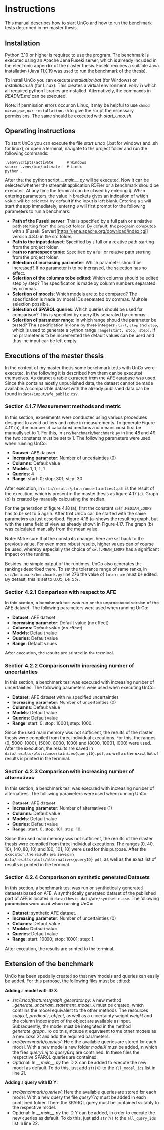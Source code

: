 # Instructions

This manual describes how to start UnCo and how to run the benchmark tests described in my master thesis.

## Installation

Python 3.10 or higher is required to use the program. The benchmark is executed using an Apache Jena Fuseki server, which is already included in the electronic appendix of the master thesis. Fuseki requires a suitable Java installation (Java 11.0.19 was used to run the benchmark of the thesis).

To install UnCo you can execute *installation.bat* (for Windows) or *installation.sh* (for Linux). This creates a virtual environment *.venv* in which all required python libraries are installed. Alternatively, the commands in *README.md* can be executed.

Note: If permission errors occur on Linux, it may be helpful to use `chmod u=rwx,g=r,o=r installation.sh` to give the script the necessary permissions. The same should be executed with *start_unco.sh*.

## Operating instructions

To start UnCo you can execute the file *start_unco* (.bat for windows and .sh for linux), or open a terminal, navigate to the project folder and run the following commands:
```shell
.venv\Scripts\activate      # Windows
source .venv/bin/activate   # Linux
python .
```

After that the python script *\_\_main\_\_.py* will be executed.
Now it can be selected whether the streamlit application RDFier or a benchmark should be executed.
At any time the terminal can be closed by entering `Q`.
When entering parameters, the value in brackets gives an indication of which value will be selected by default if the input is left blank.
Entering a `1` will start the app immediately, entering `0` will first prompt for the following parameters to run a benchmark:

 * **Path of the Fuseki server**: This is specified by a full path or a relative path starting from the project folder. By default, the program computes with a (Fuseki Server)[https://jena.apache.org/download/index.cgi] version 4.8.0 in the src folder.
 * **Path to the input dataset**: Specified by a full or a relative path starting from the project folder.
 * **Path to namespace table**: Specified by a full or relative path starting from the project folder.
 * **Selection of increasing parameter**: Which parameter should be increased? If no parameter is to be increased, the selection has no effect.
 * **Selection of the columns to be edited**: Which columns should be edited step by step? The specification is made by column numbers separated by commas.
 * **Selection of models**: Which models are to be compared? The specification is made by model IDs separated by commas. Multiple selection possible.
 * **Selection of SPARQL queries**: Which queries should be used for comparison? This is specified by query IDs separated by commas.
 * **Selection of parameter range**: In which range should the parameter be tested? The specification is done by three integers `start`, `stop` and `step`, which is used to generate a python range `range(start, stop, step)`. If no parameter is to be incremented the default values can be used and thus the input can be left empty.

## Executions of the master thesis
In the context of my master thesis some benchmark tests with UnCo were executed. In the following it is described how them can be executed themselves.
As dataset a table extracted from the AFE database was used. Since this contains mostly unpublished data, the dataset cannot be made available. A comparable dataset with the already published data can be found in `data/input/afe_public.csv`.

### Section 4.1.7 Measurement methods and metric
In this section, experiments were conducted using various procedures designed to avoid outliers and noise in measurements.
To generate Figure 4.17 (a), the number of calculated medians and means must first be manually set to 1.
For this, in `src/benchmark/benchmark.py` in line 48 and 49 the two constants must be set to 1.
The following parameters were used when running UnCo:
 * **Dataset**: AFE dataset
 * **Increasing parameter**: Number of uncertainties (0)
 * **Columns**: Default value
 * **Models**: 1, 1, 1, 1
 * **Queries**: 4
 * **Range**: start: 0; stop: 301; step: 30

After execution, in `data/results/plots/uncertainties4.pdf` is the result of the execution, which is present in the master thesis as figure 4.17 (a). Graph (b) is created by manually calculating the median.

For the generation of figure 4.18 (a), first the constant `self.MEDIAN_LOOPS` has to be set to 5 again. After that UnCo can be started with the same parameters as just described.
Figure 4.18 (a) shows the resulting graph, but with the same field of view as already shown in Figure 4.17. The graph (b) was calculated manually from the mean value.

Note: Make sure that the constants changed here are set back to the previous value. For even more robust results, higher values can of course be used, whereby especially the choice of `self.MEAN_LOOPS` has a significant impact on the runtime.

Besides the simple output of the runtimes, UnCo also generates the rankings described there.
To set the tolerance range of same ranks, in `src/benchmark/benchmark.py` line 276 the value of `tolerance` must be edited.
By default, this is set to 0.05, i.e. 5%.

### Section 4.2.1 Comparison with respect to AFE
In this section, a benchmark test was run on the unprocessed version of the AFE dataset.
The following parameters were used when running UnCo:
 * **Dataset**: AFE dataset
 * **Increasing parameter**: Default value (no effect)
 * **Columns**: Default value (no effect)
 * **Models**: Default value
 * **Queries**: Default value
 * **Range**: Default values

After execution, the results are printed in the terminal.

### Section 4.2.2 Comparison with increasing number of uncertainties
In this section, a benchmark test was executed with increasing number of uncertainties.
The following parameters were used when executing UnCo:
 * **Dataset**: AFE dataset with no specified uncertainties
 * **Increasing parameter**: Number of uncertainties (0)
 * **Columns**: Default value
 * **Models**: Default value
 * **Queries**: Default value
 * **Range**: start: 0; stop: 10001; step: 1000.

Since the used main memory was not sufficient, the results of the master thesis were compiled from three individual executions.
For this, the ranges (0, 5000, 1000), (5000, 8000, 1000) and (8000, 10001, 1000) were used.
After the execution, the results are saved in `data/results/plots/uncertainties{queryID}.pdf`, as well as the exact list of results is printed in the terminal.

### Section 4.2.3 Comparison with increasing number of alternatives
In this section, a benchmark test was executed with increasing number of alternatives.
The following parameters were used when running UnCo:
 * **Dataset**: AFE dataset
 * **Increasing parameter**: Number of alternatives (1)
 * **Columns**: Default value
 * **Models**: Default value
 * **Queries**: Default value
 * **Range**: start: 0; stop: 101; step: 10.

Since the used main memory was not sufficient, the results of the master thesis were compiled from three individual executions.
The ranges (0, 40, 10), (40, 80, 10) and (80, 101, 10) were used for this purpose.
After the execution, the results are saved in `data/results/plots/alternatives{queryID}.pdf`, as well as the exact list of results is printed in the terminal.

### Section 4.2.4 Comparison on synthetic generated Datasets
In this section, a benchmark test was run on synthetically generated datasets based on AFE.
A synthetically generated dataset of the published part of AFE is located in `data/thesis_data/afe/synthetic.csv`.
The following parameters were used when running UnCo:
 * **Dataset**: synthetic AFE dataset.
 * **Increasing parameter**: Number of uncertainties (0)
 * **Columns**: Default value
 * **Models**: Default value
 * **Queries**: Default value
 * **Range**: start: 10000; stop: 10001; step: 1.

After execution, the results are printed to the terminal.

## Extension of the benchmark
UnCo has been specially created so that new models and queries can easily be added. For this purpose, the following files must be edited:

**Adding a model with ID X**:
 * *src/unco/features/graph_generator.py*: A new method *_generate_uncertain_statement_model_X* must be created, which contains the model equivalent to the other methods. The resources *subject*, *predicate*, *object*, as well as a uncertainty weight *weight* and the column index *index* of the object are available as input.
 Subsequently, the model must be integrated in the method *generate_graph*. To do this, include it equivalent to the other models as a new *case X:* and add the required parameters.
 * *src/benchmark/queries/*: Here the available queries are stored for each model. With a new model a new folder *modelX* must be added, in which the files *query1.rq* to *query6.rq* are contained. In these files the respective SPARQL queries are contained.
 * Optional: In *\_\_main\_\_.py* the ID X can be added to execute the new model as default. To do this, just add `str(X)` to the `all_model_ids` list in line 21.

**Adding a query with ID Y**:
* *src/benchmark/queries/*: Here the available queries are stored for each model. With a new query the file *queryY.rq* must be added in each contained folder. There the SPARQL query must be contained suitably to the respective model.
 * Optional: In *\_\_main\_\_.py* the ID Y can be added, in order to execute the new queries as default. To do this, just add `str(Y)` to the `all_query_ids` list in line 22.